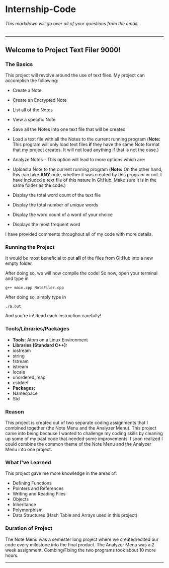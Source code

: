 # Internship-Code

###### This markdown will go over all of your questions from the email.
---
## Welcome to Project __Text Filer 9000!__
### The Basics

This project will revolve around the use of text files. My project can accomplish the following:
- Create a Note
- Create an Encrypted Note
- List all of the Notes
- View a specific Note
- Save all the Notes into one text file that will be created
- Load a text file with all the Notes to the current running program (__Note:__ This program will only load text files __if__ they have the same Note format that my project creates. It will not load anything if that is not the case.)
- Analyze Notes - This option will lead to more options which are:
 - Upload a Note to the current running program (__Note:__ On the other hand, this can take __ANY__ note, whether it was created by this program or not. I have included a text file of this nature in GitHub. Make sure it is in the same folder as the code.)
 - Display the total word count of the text file
 - Display the total number of _unique_ words
 - Display the word count of a word of your choice

 - Displays the most frequent word


 I have provided comments throughout all of my code with more details.

### Running the Project

It would be most beneficial to put __all__ of the files from GitHub into a new empty folder.

After doing so, we will now compile the code! So now, open your terminal and type in

`g++ main.cpp NoteFiler.cpp`

After doing so, simply type in

`./a.out`

And you're in! Read each instruction carefully!

### Tools/Libraries/Packages
- __Tools:__ Atom on a Linux Environment
- __Libraries (Standard C++):__
 - iostream
 - string
 - fstream
 - istream
 - locale
 - unordered_map
 - cstddef
- __Packages:__
 - Namespace
 - Std

### Reason
This project is created out of two separate coding assignments that I combined together (the Note Menu and the Analyzer Menu). This project came into being because I wanted to challenge my coding skills by cleaning up some of my past code that needed some improvements. I soon realized I could combine the common theme of the Note Menu and the Analyzer Menu into one project.

### What I've Learned
This project gave me more knowledge in the areas of:
 - Defining Functions
 - Pointers and References
 - Writing and Reading Files
 - Objects
 - Inheritance
 - Polymorphism
 - Data Structures (Hash Table and Arrays used in this project)


### Duration of Project
The Note Menu was a semester long project where we created/edited our code every milestone into the final product. The Analyzer Menu was a 2 week assignment. Combing/Fixing the two programs took about 10 more hours.

---
